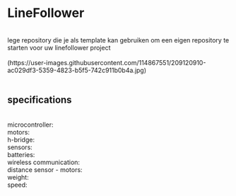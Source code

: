 # LineFollower
<br />
lege repository die je als template kan gebruiken om een eigen repository te starten voor uw linefollower project
<br />
<br />
(https://user-images.githubusercontent.com/114867551/209120910-ac029df3-5359-4823-b5f5-742c911b0b4a.jpg)

<br />
<br />
  
## specifications
<br />
microcontroller:
<br />
motors: 
<br />
h-bridge:
<br />
sensors:
<br />
batteries:
<br />
wireless communication:
<br />
distance sensor - motors:
<br />
weight:
<br />
speed: 
<br />
